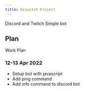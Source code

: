 ```yaml
---
title: Diswitch Project
---
```


Discord and Twitch Simple bot

## Plan

Work Plan

### 12-13 Apr 2022

- Setup bot with javascript
- Add ping command
- Add info command to discord bot
